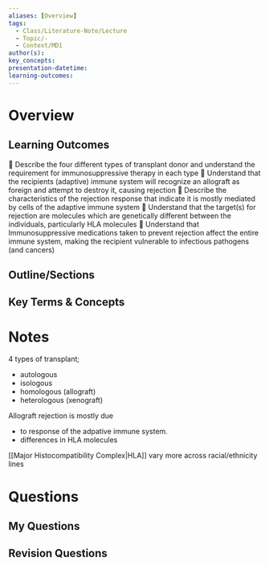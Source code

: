```yaml
---
aliases: [Overview]
tags:
  - Class/Literature-Note/Lecture
  - Topic/-
  - Context/MD1
author(s): 
key_concepts: 
presentation-datetime: 
learning-outcomes:
---
```



# Overview
## Learning Outcomes
 Describe the four different types of transplant donor and understand
the requirement for immunosuppressive therapy in each type
 Understand that the recipients (adaptive) immune system will
recognize an allograft as foreign and attempt to destroy it, causing
rejection
 Describe the characteristics of the rejection response that indicate it
is mostly mediated by cells of the adaptive immune system
 Understand that the target(s) for rejection are molecules which are
genetically different between the individuals, particularly HLA
molecules
 Understand that Immunosuppressive medications taken to prevent
rejection affect the entire immune system, making the recipient
vulnerable to infectious pathogens (and cancers)
## Outline/Sections

## Key Terms & Concepts


# Notes
4 types of transplant; 
- autologous
- isologous
- homologous (allograft)
- heterologous (xenograft)


Allograft rejection is mostly due 
- to response of the adpative immune system. 
- differences in HLA molecules

[[Major Histocompatibility Complex|HLA]] vary more across racial/ethnicity lines



# Questions

## My Questions
## Revision Questions





